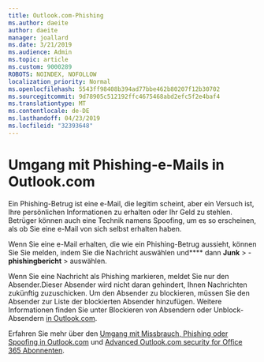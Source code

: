 ```yaml
---
title: Outlook.com-Phishing
ms.author: daeite
author: daeite
manager: joallard
ms.date: 3/21/2019
ms.audience: Admin
ms.topic: article
ms.custom: 9000289
ROBOTS: NOINDEX, NOFOLLOW
localization_priority: Normal
ms.openlocfilehash: 5543ff98408b394ad77bbe462b80207f12b30702
ms.sourcegitcommit: 9d78905c512192ffc4675468abd2efc5f2e4baf4
ms.translationtype: MT
ms.contentlocale: de-DE
ms.lasthandoff: 04/23/2019
ms.locfileid: "32393648"
---
```

# <a name="how-to-deal-with-phishing-email-in-outlookcom"></a>Umgang mit Phishing-e-Mails in Outlook.com

Ein Phishing-Betrug ist eine e-Mail, die legitim scheint, aber ein Versuch ist, Ihre persönlichen Informationen zu erhalten oder Ihr Geld zu stehlen. Betrüger können auch eine Technik namens Spoofing, um es so erscheinen, als ob Sie eine e-Mail von sich selbst erhalten haben.

Wenn Sie eine e-Mail erhalten, die wie ein Phishing-Betrug aussieht, können Sie Sie melden, indem Sie die Nachricht auswählen und**** dann **Junk** > -**phishingbericht** > auswählen.

Wenn Sie eine Nachricht als Phishing markieren, meldet Sie nur den Absender.Dieser Absender wird nicht daran gehindert, Ihnen Nachrichten zukünftig zuzuschicken. Um den Absender zu blockieren, müssen Sie den Absender zur Liste der blockierten Absender hinzufügen. Weitere Informationen finden Sie unter Blockieren von Absendern oder Unblock-Absendern [in Outlook.com](https://support.office.com/article/afba1c94-77bb-4f50-8b85-057cf52f4d5e).

Erfahren Sie mehr über den [Umgang mit Missbrauch, Phishing oder Spoofing in Outlook.com](https://support.office.com/article/0d882ea5-eedc-4bed-aebc-079ffa1105a3) und [Advanced Outlook.com security for Office 365 Abonnenten](https://support.office.com/article/882d2243-eab9-4545-a58a-b36fee4a46e2).